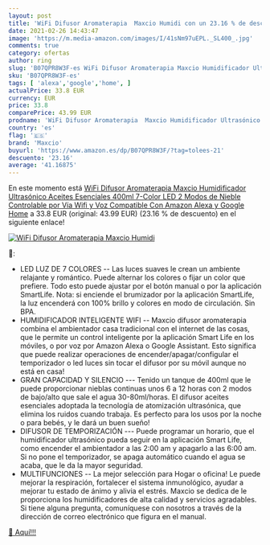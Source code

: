 ```yaml
---
layout: post
title: 'WiFi Difusor Aromaterapia  Maxcio Humidi con un 23.16 % de descuento'
date: 2021-02-26 14:43:47
image: 'https://m.media-amazon.com/images/I/41sNm97uEPL._SL400_.jpg'
comments: true
category: ofertas
author: ring
slug: 'B07QPR8W3F-es WiFi Difusor Aromaterapia Maxcio Humidificador Ultrasónico...'
sku: 'B07QPR8W3F-es'
tags: [ 'alexa','google','home', ]
actualPrice: 33.8 EUR
currency: EUR
price: 33.8
comparePrice: 43.99 EUR
prodname: 'WiFi Difusor Aromaterapia  Maxcio Humidificador Ultrasónico Aceites Esenciales 400ml 7-Color LED 2 Modos de Nieble Controlable por Vía Wifi y Voz Compatible Con Amazon Alexa y Google Home'
country: 'es'
flag: '🇪🇸'
brand: 'Maxcio'
buyurl: 'https://www.amazon.es/dp/B07QPR8W3F/?tag=tolees-21'
descuento: '23.16'
average: '41.16875'
---
```


En este momento está [WiFi Difusor Aromaterapia  Maxcio Humidificador Ultrasónico Aceites Esenciales 400ml 7-Color LED 2 Modos de Nieble Controlable por Vía Wifi y Voz Compatible Con Amazon Alexa y Google Home](https://www.amazon.es/dp/B07QPR8W3F/?tag=tolees-21) a 33.8 EUR (original: 43.99 EUR) (23.16 %  de descuento) en el siguiente enlace!

[![WiFi Difusor Aromaterapia  Maxcio Humidi](https://m.media-amazon.com/images/I/41sNm97uEPL._SL400_.jpg)](https://www.amazon.es/dp/B07QPR8W3F/?tag=tolees-21)

🔎:

- LED LUZ DE 7 COLORES -- Las luces suaves le crean un ambiente relajante y romántico. Puede alternar los colores o fijar un color que prefiere. Todo esto puede ajustar por el botón manual o por la aplicación SmartLife. Nota: si enciende el brumizador por la aplicación SmartLife, la luz encenderá con 100% brillo y colores en modo de circulación. Sin BPA.
- HUMIDIFICADOR INTELIGENTE WIFI -- Maxcio difusor aromaterapia combina el ambientador casa tradicional con el internet de las cosas, que le permite un control inteligente por la aplicación Smart Life en los móviles, o por voz por Amazon Alexa o Google Assistant. Esto significa que puede realizar operaciones de encender/apagar/configular el temporizador o led luces sin tocar el difusor por su móvil aunque no está en casa!
- GRAN CAPACIDAD Y SILENCIO --- Tenido un tanque de 400ml que le puede proporcionar nieblas continuas unos 6 a 12 horas con 2 modos de bajo/alto que sale el agua 30-80ml/horas. El difusor aceites esenciales adoptada la tecnología de atomización ultrasónica, que elimina los ruidos cuando trabaja. Es perfecto para los usos por la noche o para bebés, y le dará un buen sueño!
- DIFUSOR DE TEMPORIZACIÓN --- Puede programar un horario, que el humidificador ultrasónico pueda seguir en la aplicación Smart Life, como encender el ambientador a las 2:00 am y apagarlo a las 6:00 am. Si no pone el temporizador, se apaga automático cuando el agua se acaba, que le da la mayor seguridad.
- MULTIFUNCIONES -- La mejor selección para Hogar o oficina! Le puede mejorar la respiración, fortalecer el sistema inmunológico, ayudar a mejorar tu estado de ánimo y alivia el estrés. Maxcio se dedica de le proporciona los humidificadores de alta calidad y servicios agradables. Si tiene alguna pregunta, comuníquese con nosotros a través de la dirección de correo electrónico que figura en el manual.

[🛒 Aquí!!!](https://www.amazon.es/dp/B07QPR8W3F/?tag=tolees-21)
